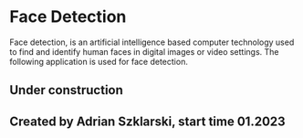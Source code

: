 # Face Detection

Face detection, is an artificial intelligence based computer technology used to find and identify human faces in digital images or video settings.
The following application is used for face detection.

## Under construction 

## Created by Adrian Szklarski, start time 01.2023

